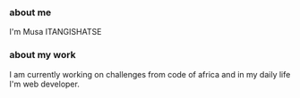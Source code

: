 ### about me
I'm Musa ITANGISHATSE
### about my work
I am currently working on challenges from code of africa and in my daily life I'm web developer.
